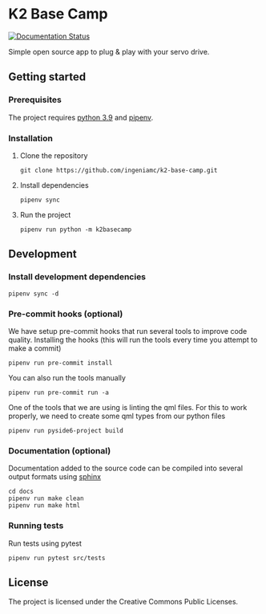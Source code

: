 # K2 Base Camp

[![Documentation Status](https://readthedocs.org/projects/k2-base-camp/badge/?version=latest)](https://k2-base-camp.readthedocs.io/en/latest/?badge=latest)

Simple open source app to plug &amp; play with your servo drive.

## Getting started

### Prerequisites

The project requires [python 3.9](https://www.python.org/downloads/release/python-390/) and [pipenv](https://pipenv.pypa.io/en/latest/installation/).

### Installation

1. Clone the repository

   `git clone https://github.com/ingeniamc/k2-base-camp.git`

2. Install dependencies

   `pipenv sync`

3. Run the project

   `pipenv run python -m k2basecamp`

## Development

### Install development dependencies

`pipenv sync -d`

### Pre-commit hooks (optional)

We have setup pre-commit hooks that run several tools to improve code quality.
Installing the hooks (this will run the tools every time you attempt to make a commit)

`pipenv run pre-commit install`

You can also run the tools manually

`pipenv run pre-commit run -a`

One of the tools that we are using is linting the qml files.
For this to work properly, we need to create some qml types from our python files

`pipenv run pyside6-project build`

### Documentation (optional)

Documentation added to the source code can be compiled into several output formats using [sphinx](https://www.sphinx-doc.org/en/master/)

```
cd docs
pipenv run make clean
pipenv run make html
```

### Running tests

Run tests using pytest

`pipenv run pytest src/tests`

## License

The project is licensed under the Creative Commons Public Licenses.
